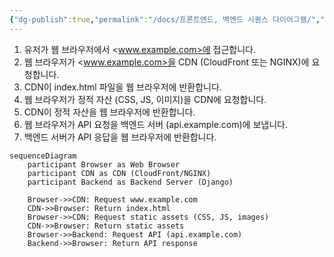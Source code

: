 ```yaml
---
{"dg-publish":true,"permalink":"/docs/프론트엔드, 백엔드 시퀀스 다이어그램/","title":"프론트엔드, 백엔드 시퀀스 다이어그램"}
---
```


1.	유저가 웹 브라우저에서 <www.example.com>에 접근합니다.
2.	웹 브라우저가 <www.example.com>을 CDN (CloudFront 또는 NGINX)에 요청합니다.
3.	CDN이 index.html 파일을 웹 브라우저에 반환합니다.
4.	웹 브라우저가 정적 자산 (CSS, JS, 이미지)을 CDN에 요청합니다.
5.	CDN이 정적 자산을 웹 브라우저에 반환합니다.
6.	웹 브라우저가 API 요청을 백엔드 서버 (api.example.com)에 보냅니다.
7.	백엔드 서버가 API 응답을 웹 브라우저에 반환합니다.

```mermaid
sequenceDiagram
    participant Browser as Web Browser
    participant CDN as CDN (CloudFront/NGINX)
    participant Backend as Backend Server (Django)

    Browser->>CDN: Request www.example.com
    CDN->>Browser: Return index.html
    Browser->>CDN: Request static assets (CSS, JS, images)
    CDN->>Browser: Return static assets
    Browser->>Backend: Request API (api.example.com)
    Backend->>Browser: Return API response
```
